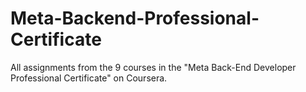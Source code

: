 # Meta-Backend-Professional-Certificate
All assignments from the 9 courses in the "Meta Back-End Developer Professional Certificate" on Coursera.
